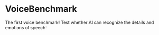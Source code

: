 # VoiceBenchmark
The first voice benchmark! Test whether AI can recognize the details and emotions of speech!
